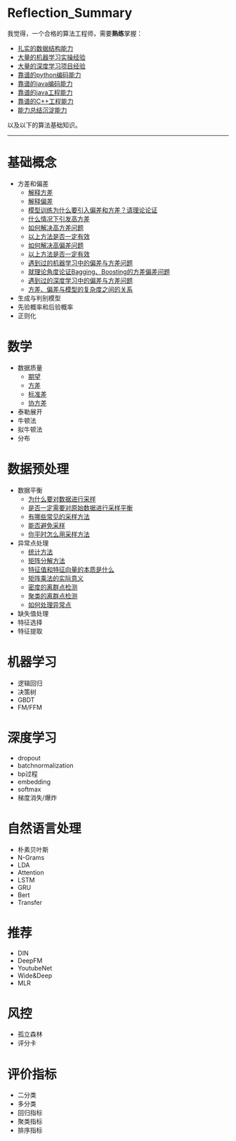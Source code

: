 # Reflection_Summary

我觉得，一个合格的算法工程师，需要**熟练**掌握：
- [扎实的数据结构能力](https://github.com/sladesha/LeetCode)
- [大量的机器学习实操经验](https://github.com/sladesha/machine_learning)
- [大量的深度学习项目经验](https://github.com/sladesha/deep_learning)
- [靠谱的python编码能力](https://github.com/sladesha/PyTls)
- [靠谱的java编码能力](https://github.com/sladesha/sladeRode)
- [靠谱的java工程能力](https://github.com/sladesha/sladeRode4)
- [靠谱的C++工程能力](https://github.com/sladesha/sladeRode3)
- [能力总结沉淀能力](https://github.com/sladesha/Frcwp)

以及以下的算法基础知识。

***
# 基础概念
- 方差和偏差
    - [解释方差](基础概念/方差与偏差/方差与偏差.md#L1)
    - [解释偏差](基础概念/方差与偏差/方差与偏差.md#L4)
    - [模型训练为什么要引入偏差和方差？请理论论证](基础概念/方差与偏差/方差与偏差.md#L7)
    - [什么情况下引发高方差](基础概念/方差与偏差/方差与偏差.md#L26)
    - [如何解决高方差问题](基础概念/方差与偏差/方差与偏差.md#L31)
    - [以上方法是否一定有效](基础概念/方差与偏差/方差与偏差.md#L36)
    - [如何解决高偏差问题](基础概念/方差与偏差/方差与偏差.md#L44)
    - [以上方法是否一定有效](基础概念/方差与偏差/方差与偏差.md#L51)
    - [遇到过的机器学习中的偏差与方差问题](基础概念/方差与偏差/方差与偏差.md#L56)
    - [就理论角度论证Bagging、Boosting的方差偏差问题](基础概念/方差与偏差/方差与偏差.md#L60)
    - [遇到过的深度学习中的偏差与方差问题](基础概念/方差与偏差/方差与偏差.md#L88)
    - [方差、偏差与模型的复杂度之间的关系](基础概念/方差与偏差/方差与偏差.md#L96)
- 生成与判别模型
- 先验概率和后验概率
- 正则化

# 数学
- 数据质量
    - [期望](数学/数据质量/期望、方差、标准差和协方差.md#L1)
    - [方差](数学/数据质量/期望、方差、标准差和协方差.md#L4)
    - [标准差](数学/数据质量/期望、方差、标准差和协方差.md#L9)
    - [协方差](数学/数据质量/期望、方差、标准差和协方差.md#L11)
- 泰勒展开
- 牛顿法
- 拟牛顿法
- 分布

# 数据预处理
- 数据平衡
    - [为什么要对数据进行采样](数据预处理/数据平衡/采样.md#L1)
    - [是否一定需要对原始数据进行采样平衡](数据预处理/数据平衡/采样.md#L6)
    - [有哪些常见的采样方法](数据预处理/数据平衡/采样.md#L11)
    - [能否避免采样](数据预处理/数据平衡/采样.md#L36)
    - [你平时怎么用采样方法](数据预处理/数据平衡/采样.md#L39)
- 异常点处理
    - [统计方法](数据预处理/异常点处理/异常点识别.md#L1)
    - [矩阵分解方法](数据预处理/异常点处理/异常点识别.md#L21)
    - [特征值和特征向量的本质是什么](数据预处理/异常点处理/异常点识别.md#L33)
    - [矩阵乘法的实际意义](数据预处理/异常点处理/异常点识别.md#L37)
    - [密度的离群点检测](数据预处理/异常点处理/异常点识别.md#L41)
    - [聚类的离群点检测](数据预处理/异常点处理/异常点识别.md#L52)
    - [如何处理异常点](数据预处理/异常点处理/异常点识别.md#L56)
- 缺失值处理
- 特征选择
- 特征提取

# 机器学习
- 逻辑回归
- 决策树
- GBDT
- FM/FFM

# 深度学习
- dropout
- batchnormalization
- bp过程
- embedding
- softmax
- 梯度消失/爆炸

# 自然语言处理
- 朴素贝叶斯
- N-Grams
- LDA
- Attention
- LSTM
- GRU
- Bert
- Transfer

# 推荐
- DIN
- DeepFM
- YoutubeNet
- Wide&Deep
- MLR

# 风控
- 孤立森林
- 评分卡

# 评价指标
- 二分类
- 多分类
- 回归指标
- 聚类指标
- 排序指标